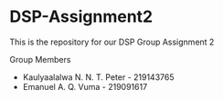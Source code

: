 # DSP-Assignment2
This is the repository for our DSP Group Assignment 2

Group Members
- Kaulyaalalwa N. N. T. Peter - 219143765
- Emanuel A. Q. Vuma - 219091617
